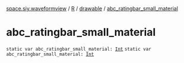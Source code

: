 [space.siy.waveformview](../../index.md) / [R](../index.md) / [drawable](index.md) / [abc_ratingbar_small_material](./abc_ratingbar_small_material.md)

# abc_ratingbar_small_material

`static var abc_ratingbar_small_material: `[`Int`](https://kotlinlang.org/api/latest/jvm/stdlib/kotlin/-int/index.html)
`static var abc_ratingbar_small_material: `[`Int`](https://kotlinlang.org/api/latest/jvm/stdlib/kotlin/-int/index.html)